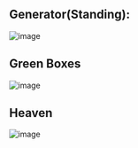 ## Generator(Standing):
![image](https://user-images.githubusercontent.com/81629958/138579600-0dff5b92-0ab1-4657-905b-32be637cb969.png)

## Green Boxes
![image](https://user-images.githubusercontent.com/81629958/138579554-330942d8-f90f-44ed-9753-411013d33285.png)

## Heaven
![image](https://user-images.githubusercontent.com/81629958/138580410-bcb77988-4cad-49a3-aa5f-b22b00aa1a78.png)

